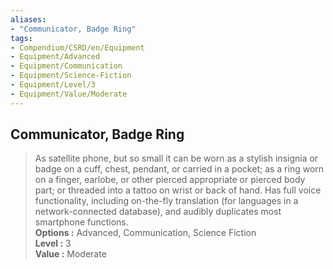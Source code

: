 ```yaml
---
aliases:
- "Communicator, Badge Ring"
tags:
- Compendium/CSRD/en/Equipment
- Equipment/Advanced
- Equipment/Communication
- Equipment/Science-Fiction
- Equipment/Level/3
- Equipment/Value/Moderate
---
```


  
## Communicator, Badge Ring  
  
>As satellite phone, but so small it can be worn as a stylish insignia or badge on a cuff, chest, pendant, or carried in a pocket; as a ring worn on a finger, earlobe, or other pierced appropriate or pierced body part; or threaded into a tattoo on wrist or back of hand. Has full voice functionality, including on-the-fly translation (for languages in a network-connected database), and audibly duplicates most smartphone functions.  
> **Options :** Advanced, Communication, Science Fiction  
> **Level :** 3  
> **Value :** Moderate